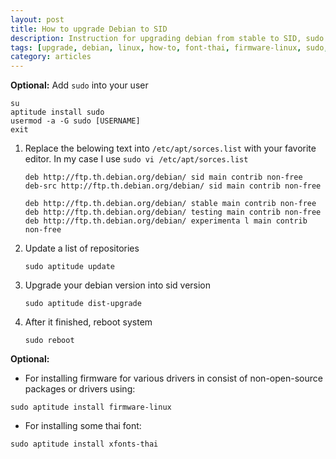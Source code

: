 ```yaml
---
layout: post
title: How to upgrade Debian to SID
description: Instruction for upgrading debian from stable to SID, sudo command setup, installing non-free packages(non open source)
tags: [upgrade, debian, linux, how-to, font-thai, firmware-linux, sudo, update, sorces.list]
category: articles
---
```


**Optional:** Add `sudo` into your user

```
su
aptitude install sudo
usermod -a -G sudo [USERNAME]
exit
```

1. Replace the belowing text into `/etc/apt/sorces.list` with your favorite editor. In my case I use 
`sudo vi /etc/apt/sorces.list`

    ```
    deb http://ftp.th.debian.org/debian/ sid main contrib non-free
    deb-src http://ftp.th.debian.org/debian/ sid main contrib non-free

    deb http://ftp.th.debian.org/debian/ stable main contrib non-free
    deb http://ftp.th.debian.org/debian/ testing main contrib non-free
    deb http://ftp.th.debian.org/debian/ experimenta l main contrib non-free
    ```
2. Update a list of repositories

    ```shell
    sudo aptitude update
    ```
2. Upgrade your debian version into sid version

    ```shell
    sudo aptitude dist-upgrade
    ```
3. After it finished, reboot system

    ```shell
    sudo reboot
    ```

**Optional:** 

- For installing firmware for various drivers in consist of non-open-source packages or drivers using: 

```
sudo aptitude install firmware-linux
```
- For installing some thai font: 

```
sudo aptitude install xfonts-thai
```


